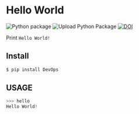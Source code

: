 # Hello World

![Python package](https://github.com/restrepo/DevOps/workflows/Python%20package/badge.svg)
![Upload Python Package](https://github.com/restrepo/DevOps/workflows/Upload%20Python%20Package/badge.svg)
[![DOI](https://zenodo.org/badge/DOI/10.5281/zenodo.5526558.svg)](https://doi.org/10.5281/zenodo.5526558)

Print `Hello World!`


## Install
```bash
$ pip install DevOps
```
## USAGE
```python
>>> hello
Hello World!
```

